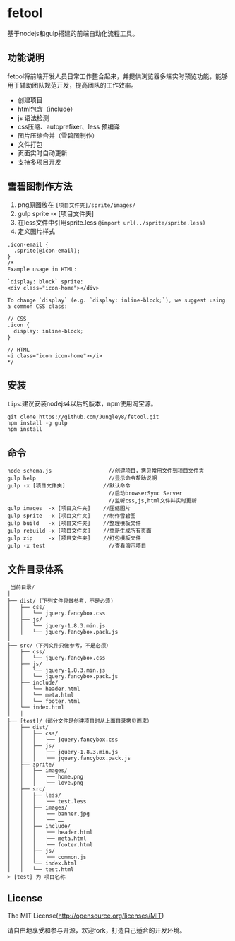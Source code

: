 # fetool
基于nodejs和gulp搭建的前端自动化流程工具。

## 功能说明
fetool将前端开发人员日常工作整合起来，并提供浏览器多端实时预览功能，能够用于辅助团队规范开发，提高团队的工作效率。
* 创建项目
* html包含（include）
* js 语法检测
* css压缩、autoprefixer、less 预编译
* 图片压缩合并（雪碧图制作）
* 文件打包
* 页面实时自动更新
* 支持多项目开发

## 雪碧图制作方法

1. png原图放在 `[项目文件夹]/sprite/images/`
2. gulp sprite  -x [项目文件夹]
3. 在less文件中引用sprite.less `@import url(../sprite/sprite.less)`
4. 定义图片样式
```
.icon-email {
  .sprite(@icon-email);
}
/*
Example usage in HTML:

`display: block` sprite:
<div class="icon-home"></div>

To change `display` (e.g. `display: inline-block;`), we suggest using a common CSS class:

// CSS
.icon {
  display: inline-block;
}

// HTML
<i class="icon icon-home"></i>
*/
```

## 安装
`tips`:建议安装nodejs4以后的版本，npm使用淘宝源。
```
git clone https://github.com/Jungley8/fetool.git
npm install -g gulp
npm install
```

## 命令
```
node schema.js                  //创建项目，拷贝常用文件到项目文件夹
gulp help                       //显示命令帮助说明
gulp -x [项目文件夹]            //默认命令
                                //启动browserSync Server
                                //监听css,js,html文件并实时更新
gulp images  -x [项目文件夹]    //压缩图片
gulp sprite  -x [项目文件夹]    //制作雪碧图
gulp build   -x [项目文件夹]    //整理模板文件
gulp rebuild -x [项目文件夹]    //重新生成所有页面
gulp zip     -x [项目文件夹]    //打包模板文件
gulp -x test                    //查看演示项目
```

## 文件目录体系
```
 当前目录/
│
├── dist/ (下列文件只做参考，不是必须)
│   ├── css/
│   │   └── jquery.fancybox.css
│   ├── js/
│   │   └── jquery-1.8.3.min.js
│   │   └── jquery.fancybox.pack.js
│
├── src/（下列文件只做参考，不是必须）
│   ├── css/
│   │   └── jquery.fancybox.css
│   ├── js/
│   │   └── jquery-1.8.3.min.js
│   │   └── jquery.fancybox.pack.js
│   ├── include/
│   │   └── header.html
│   │   └── meta.html
│   │   └── footer.html
│   └── index.html
│   │
├── [test]/（部分文件是创建项目时从上面目录拷贝而来）
│   ├── dist/
│   │   ├── css/
│   │   │   └── jquery.fancybox.css
│   │   ├── js/
│   │   │   └── jquery-1.8.3.min.js
│   │   │   └── jquery.fancybox.pack.js
│   ├── sprite/
│   │   ├── images/
│   │   │   └── home.png
│   │   │   └── love.png
│   ├── src/
│   │   ├── less/
│   │   │   └── test.less
│   │   ├── images/
│   │   │   └── banner.jpg
│   │   │   └── ……
│   │   ├── include/
│   │   │   └── header.html
│   │   │   └── meta.html
│   │   │   └── footer.html
│   │   ├── js/
│   │   │   └── common.js
│   │   └── index.html
│   │   └── test.html
> [test] 为 项目名称
```

## License
The MIT License(http://opensource.org/licenses/MIT)

请自由地享受和参与开源，欢迎fork，打造自己适合的开发环境。